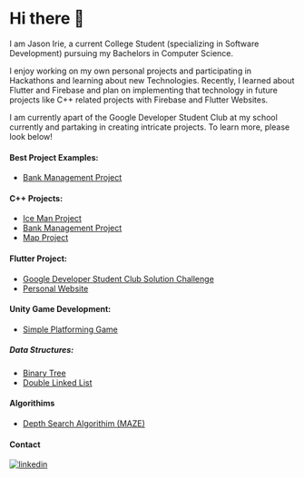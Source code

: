 # Hi there 👋

I am Jason Irie, a current College Student (specializing in Software Development) pursuing my Bachelors in Computer Science.

I enjoy working on my own personal projects and participating in Hackathons and learning about new Technologies. Recently, I learned about Flutter and Firebase and plan on implementing that technology in future projects like C++ related projects with Firebase and Flutter Websites. 

I am currently apart of the Google Developer Student Club at my school currently and partaking in creating intricate projects. To learn more, please look below!

#### Best Project Examples:
- [Bank Management Project](https://github.com/Shoheicode/BankManagement)

#### C++ Projects:
- [Ice Man Project](https://github.com/Shoheicode/CS30-ICEMAN)
- [Bank Management Project](https://github.com/Shoheicode/BankManagement)
- [Map Project](https://github.com/Shoheicode/CodeProjects/blob/main/C++%20Projects/MapProject/Readme.md)

#### Flutter Project:
- [Google Developer Student Club Solution Challenge](https://github.com/El-Camino-Google-Developer-Student-Club/El-Camino-2023-Solution-Challenge.git)
- [Personal Website](https://github.com/Shoheicode/Personal-Website)

#### Unity Game Development:
- [Simple Platforming Game](https://github.com/Shoheicode/PlatformingGame)

##### Data Structures:
- [Binary Tree](https://github.com/Shoheicode/CodeProjects/tree/main/C%2B%2B%20Projects/MapProject)
- [Double Linked List](https://github.com/Shoheicode/CS20A-Class-Projects/tree/main/CS20A%20Project%203)

#### Algorithims
- [Depth Search Algorithim (MAZE)]()

#### Contact


[![linkedin](https://img.shields.io/badge/linkedin-blue?style=for-the-badge&logo=linkedin>&logoColor=blue)](https://www.linkedin.com/in/jason-irie-2bb2b0243/)

<!--
**Shoheicode/Shoheicode** is a ✨ _special_ ✨ repository because its `README.md` (this file) appears on your GitHub profile.

Here are some ideas to get you started:

- 🔭 I’m currently working on ...
- 🌱 I’m currently learning ...
- 👯 I’m looking to collaborate on ...
- 🤔 I’m looking for help with ...
- 💬 Ask me about ...
- 📫 How to reach me: ...
- 😄 Pronouns: ...
- ⚡ Fun fact: ...
-->
